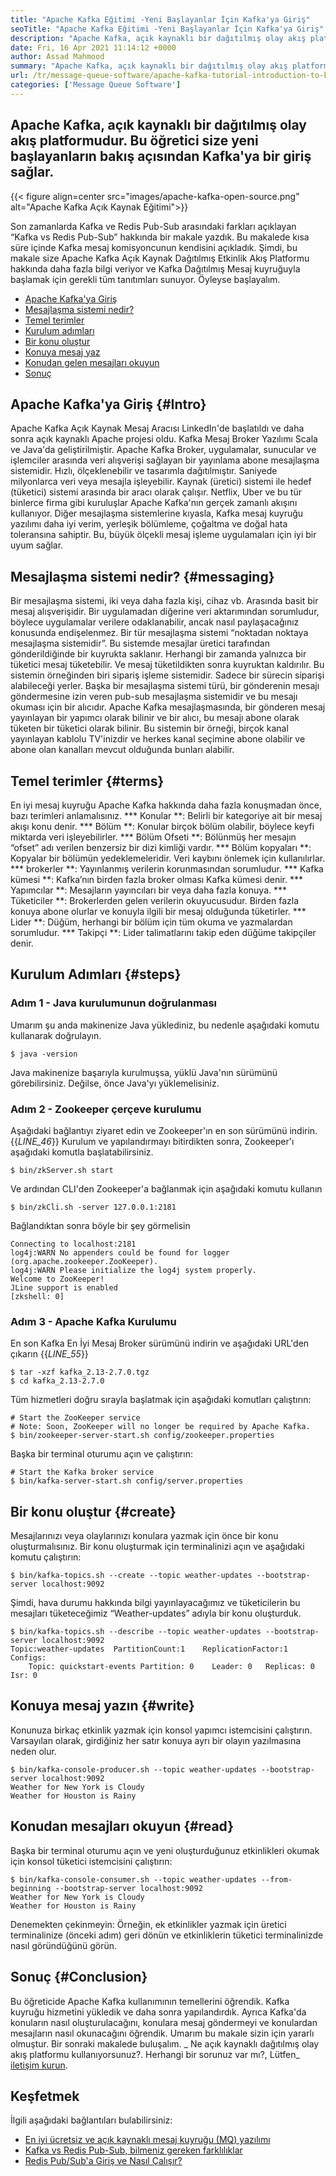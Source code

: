 ```yaml
---
title: "Apache Kafka Eğitimi -Yeni Başlayanlar İçin Kafka'ya Giriş" 
seoTitle: "Apache Kafka Eğitimi -Yeni Başlayanlar İçin Kafka'ya Giriş" 
description: "Apache Kafka, açık kaynaklı bir dağıtılmış olay akış platformudur. Bu öğretici, Apache Kafka'nın ortaya çıkmasını anlamak için yeni başlayan bir rehberdir." 
date: Fri, 16 Apr 2021 11:14:12 +0000
author: Assad Mahmood
summary: "Apache Kafka, açık kaynaklı bir dağıtılmış olay akış platformudur. Bu öğretici size bir başlangıç ​​açısından Kafka'ya bir giriş sağlar." 
url: /tr/message-queue-software/apache-kafka-tutorial-introduction-to-kafka-for-beginners/
categories: ['Message Queue Software']
---
```


## Apache Kafka, açık kaynaklı bir dağıtılmış olay akış platformudur. Bu öğretici size yeni başlayanların bakış açısından Kafka'ya bir giriş sağlar.

{{< figure align=center src="images/apache-kafka-open-source.png" alt="Apache Kafka Açık Kaynak Eğitimi">}}

Son zamanlarda Kafka ve Redis Pub-Sub arasındaki farkları açıklayan “Kafka vs Redis Pub-Sub” hakkında bir makale yazdık. Bu makalede kısa süre içinde Kafka mesaj komisyoncunun kendisini açıkladık. Şimdi, bu makale size Apache Kafka Açık Kaynak Dağıtılmış Etkinlik Akış Platformu hakkında daha fazla bilgi veriyor ve Kafka Dağıtılmış Mesaj kuyruğuyla başlamak için gerekli tüm tanıtımları sunuyor. Öyleyse başlayalım.
  * [Apache Kafka'ya Giriş][1]
  * [Mesajlaşma sistemi nedir?][2]
  * [Temel terimler][3]
  * [Kurulum adımları][4]
  * [Bir konu oluştur][5]
  * [Konuya mesaj yaz][6]
  * [Konudan gelen mesajları okuyun][7]
  * [Sonuç][8]

## Apache Kafka'ya Giriş {#Intro}
Apache Kafka Açık Kaynak Mesaj Aracısı LinkedIn'de başlatıldı ve daha sonra açık kaynaklı Apache projesi oldu. Kafka Mesaj Broker Yazılımı Scala ve Java'da geliştirilmiştir. Apache Kafka Broker, uygulamalar, sunucular ve işlemciler arasında veri alışverişi sağlayan bir yayınlama abone mesajlaşma sistemidir. Hızlı, ölçeklenebilir ve tasarımla dağıtılmıştır. Saniyede milyonlarca veri veya mesajla işleyebilir. Kaynak (üretici) sistemi ile hedef (tüketici) sistemi arasında bir aracı olarak çalışır. Netflix, Uber ve bu tür binlerce firma gibi kuruluşlar Apache Kafka'nın gerçek zamanlı akışını kullanıyor. Diğer mesajlaşma sistemlerine kıyasla, Kafka mesaj kuyruğu yazılımı daha iyi verim, yerleşik bölümleme, çoğaltma ve doğal hata toleransına sahiptir. Bu, büyük ölçekli mesaj işleme uygulamaları için iyi bir uyum sağlar.

## Mesajlaşma sistemi nedir? {#messaging}
Bir mesajlaşma sistemi, iki veya daha fazla kişi, cihaz vb. Arasında basit bir mesaj alışverişidir. Bir uygulamadan diğerine veri aktarımından sorumludur, böylece uygulamalar verilere odaklanabilir, ancak nasıl paylaşacağınız konusunda endişelenmez.
Bir tür mesajlaşma sistemi “noktadan noktaya mesajlaşma sistemidir”. Bu sistemde mesajlar üretici tarafından gönderildiğinde bir kuyrukta saklanır. Herhangi bir zamanda yalnızca bir tüketici mesaj tüketebilir. Ve mesaj tüketildikten sonra kuyruktan kaldırılır. Bu sistemin örneğinden biri sipariş işleme sistemidir. Sadece bir sürecin siparişi alabileceği yerler.
Başka bir mesajlaşma sistemi türü, bir gönderenin mesajı göndermesine izin veren pub-sub mesajlaşma sistemidir ve bu mesajı okuması için bir alıcıdır. Apache Kafka mesajlaşmasında, bir gönderen mesaj yayınlayan bir yapımcı olarak bilinir ve bir alıcı, bu mesajı abone olarak tüketen bir tüketici olarak bilinir. Bu sistemin bir örneği, birçok kanal yayınlayan kablolu TV'inizdir ve herkes kanal seçimine abone olabilir ve abone olan kanalları mevcut olduğunda bunları alabilir.

## Temel terimler {#terms}
En iyi mesaj kuyruğu Apache Kafka hakkında daha fazla konuşmadan önce, bazı terimleri anlamalısınız.
  *** Konular **: Belirli bir kategoriye ait bir mesaj akışı konu denir.
  *** Bölüm **: Konular birçok bölüm olabilir, böylece keyfi miktarda veri işleyebilirler.
  *** Bölüm Ofseti **: Bölünmüş her mesajın “ofset” adı verilen benzersiz bir dizi kimliği vardır.
  *** Bölüm kopyaları **: Kopyalar bir bölümün yedeklemeleridir. Veri kaybını önlemek için kullanılırlar.
  *** brokerler **: Yayınlanmış verilerin korunmasından sorumludur.
  *** Kafka kümesi **: Kafka’nın birden fazla broker olması Kafka kümesi denir.
  *** Yapımcılar **: Mesajların yayıncıları bir veya daha fazla konuya.
  *** Tüketiciler **: Brokerlerden gelen verilerin okuyucusudur. Birden fazla konuya abone olurlar ve konuyla ilgili bir mesaj olduğunda tüketirler.
  *** Lider **: Düğüm, herhangi bir bölüm için tüm okuma ve yazmalardan sorumludur.
  *** Takipçi **: Lider talimatlarını takip eden düğüme takipçiler denir.

## Kurulum Adımları {#steps}

### Adım 1 - Java kurulumunun doğrulanması
Umarım şu anda makinenize Java yüklediniz, bu nedenle aşağıdaki komutu kullanarak doğrulayın.
```
$ java -version
```
Java makinenize başarıyla kurulmuşsa, yüklü Java'nın sürümünü görebilirsiniz. Değilse, önce Java'yı yüklemelisiniz.

### Adım 2 - Zookeeper çerçeve kurulumu
Aşağıdaki bağlantıyı ziyaret edin ve Zookeeper'ın en son sürümünü indirin.
{{_LINE_46_}}
Kurulum ve yapılandırmayı bitirdikten sonra, Zookeeper'ı aşağıdaki komutla başlatabilirsiniz.
```
$ bin/zkServer.sh start
```
Ve ardından CLI'den Zookeeper'a bağlanmak için aşağıdaki komutu kullanın
```
$ bin/zkCli.sh -server 127.0.0.1:2181
```
Bağlandıktan sonra böyle bir şey görmelisin
```
Connecting to localhost:2181
log4j:WARN No appenders could be found for logger (org.apache.zookeeper.ZooKeeper).
log4j:WARN Please initialize the log4j system properly.
Welcome to ZooKeeper!
JLine support is enabled
[zkshell: 0]
```

### Adım 3 - Apache Kafka Kurulumu
En son Kafka En İyi Mesaj Broker sürümünü indirin ve aşağıdaki URL'den çıkarın
{{_LINE_55_}}
```
$ tar -xzf kafka_2.13-2.7.0.tgz
$ cd kafka_2.13-2.7.0
```
Tüm hizmetleri doğru sırayla başlatmak için aşağıdaki komutları çalıştırın:
```
# Start the ZooKeeper service
# Note: Soon, ZooKeeper will no longer be required by Apache Kafka.
$ bin/zookeeper-server-start.sh config/zookeeper.properties
```
Başka bir terminal oturumu açın ve çalıştırın:
```
# Start the Kafka broker service
$ bin/kafka-server-start.sh config/server.properties
```

## Bir konu oluştur {#create}
Mesajlarınızı veya olaylarınızı konulara yazmak için önce bir konu oluşturmalısınız. Bir konu oluşturmak için terminalinizi açın ve aşağıdaki komutu çalıştırın:
```
$ bin/kafka-topics.sh --create --topic weather-updates --bootstrap-server localhost:9092
```
Şimdi, hava durumu hakkında bilgi yayınlayacağımız ve tüketicilerin bu mesajları tüketeceğimiz “Weather-updates” adıyla bir konu oluşturduk.
```
$ bin/kafka-topics.sh --describe --topic weather-updates --bootstrap-server localhost:9092
Topic:weather-updates  PartitionCount:1    ReplicationFactor:1 Configs:
    Topic: quickstart-events Partition: 0    Leader: 0   Replicas: 0 Isr: 0

```

## Konuya mesaj yazın {#write}
Konunuza birkaç etkinlik yazmak için konsol yapımcı istemcisini çalıştırın. Varsayılan olarak, girdiğiniz her satır konuya ayrı bir olayın yazılmasına neden olur.
```
$ bin/kafka-console-producer.sh --topic weather-updates --bootstrap-server localhost:9092
Weather for New York is Cloudy
Weather for Houston is Rainy
```

## Konudan mesajları okuyun {#read}
Başka bir terminal oturumu açın ve yeni oluşturduğunuz etkinlikleri okumak için konsol tüketici istemcisini çalıştırın:
```
$ bin/kafka-console-consumer.sh --topic weather-updates --from-beginning --bootstrap-server localhost:9092
Weather for New York is Cloudy
Weather for Houston is Rainy
```
Denemekten çekinmeyin: Örneğin, ek etkinlikler yazmak için üretici terminalinize (önceki adım) geri dönün ve etkinliklerin tüketici terminalinizde nasıl göründüğünü görün.

## Sonuç {#Conclusion}
Bu öğreticide Apache Kafka kullanımının temellerini öğrendik. Kafka kuyruğu hizmetini yükledik ve daha sonra yapılandırdık. Ayrıca Kafka'da konuların nasıl oluşturulacağını, konulara mesaj göndermeyi ve konulardan mesajların nasıl okunacağını öğrendik. Umarım bu makale sizin için yararlı olmuştur. Bir sonraki makalede buluşalım.
_ Ne açık kaynaklı dağıtılmış olay akış platformu kullanıyorsunuz?. Herhangi bir sorunuz var mı?, Lütfen_ [iletişim kurun][9].

## Keşfetmek
İlgili aşağıdaki bağlantıları bulabilirsiniz:
  * [En iyi ücretsiz ve açık kaynaklı mesaj kuyruğu (MQ) yazılımı][10]
  * [Kafka vs Redis Pub-Sub, bilmeniz gereken farklılıklar][11]
  * [Redis Pub/Sub'a Giriş ve Nasıl Çalışır?][12]

  
[1]: #intro
[2]: #messaging
[3]: #terms
[4]: #steps
[5]: #create
[6]: #write
[7]: #read
[8]: #conclusion
[9]: mailto:yasir.saeed@aspose.com
[10]: https://products.containerize.com/message-queue-software/
[11]: https://blog.containerize.com/database-management-software/kafka-vs-redis-pub-sub-differences-which-you-should-know/
[12]: https://blog.containerize.com/database-management-software/introduction-to-redis-pubsub-and-how-does-it-work/
